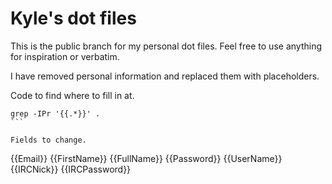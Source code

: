 Kyle's dot files
=========================
This is the public branch for my personal dot files.
Feel free to use anything for inspiration or verbatim.

I have removed personal information and replaced them with placeholders.

Code to find where to fill in at.
````
grep -IPr '{{.*}}' .
```

Fields to change.
````
{{Email}}
{{FirstName}}
{{FullName}}
{{Password}}
{{UserName}}
{{IRCNick}}
{{IRCPassword}}
````
